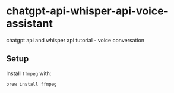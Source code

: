 # chatgpt-api-whisper-api-voice-assistant
chatgpt api and whisper api tutorial - voice conversation 

## Setup

Install `ffmpeg` with:
```
brew install ffmpeg
```
